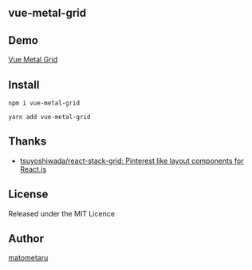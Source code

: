 ## vue-metal-grid

## Demo
[Vue Metal Grid](https://matometaru.github.io/vue-metal-grid/#/)

## Install

`npm i vue-metal-grid`

`yarn add vue-metal-grid`

## Thanks

* [tsuyoshiwada/react\-stack\-grid: Pinterest like layout components for React\.js](https://github.com/tsuyoshiwada/react-stack-grid)

## License
Released under the MIT Licence

## Author
[matometaru](https://github.com/matometaru)
